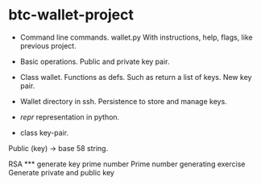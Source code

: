# btc-wallet-project

- Command line commands. wallet.py 
With instructions, help, flags, like previous project.

- Basic operations. Public and private key pair.

- Class wallet. Functions as defs. Such as return a list of keys. New key pair.

- Wallet directory in ssh. Persistence to store and manage keys. 

- _repr_ representation in python. 

- class key-pair. 

Public (key) -> base 58 string.

RSA *** generate key prime number
Prime number generating exercise
Generate private and public key
